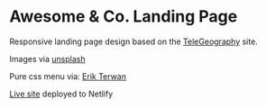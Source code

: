 # Awesome & Co. Landing Page

Responsive landing page design based on the [TeleGeography](https://www2.telegeography.com/) site.

Images via [unsplash](https://www.unsplash.com)

Pure css menu via: [Erik Terwan](https://codepen.io/erikterwan)   

[Live site](https://clever-borg-68c51c.netlify.app/) deployed to Netlify